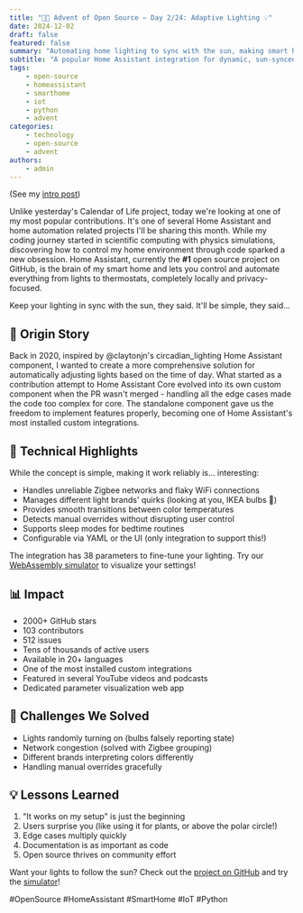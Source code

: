 ```yaml
---
title: "🎄🎁 Advent of Open Source – Day 2/24: Adaptive Lighting 💡"
date: 2024-12-02
draft: false
featured: false
summary: "Automating home lighting to sync with the sun, making smart homes even smarter."
subtitle: "A popular Home Assistant integration for dynamic, sun-synced lighting."
tags:
    - open-source
    - homeassistant
    - smarthome
    - iot
    - python
    - advent
categories:
    - technology
    - open-source
    - advent
authors:
    - admin
---
```


(See my [intro post](https://www.linkedin.com/posts/basnijholt_advent-of-open-source-celebrating-activity-7269075513002909697-M89J))

Unlike yesterday's Calendar of Life project, today we're looking at one of my most popular contributions. It's one of several Home Assistant and home automation related projects I'll be sharing this month. While my coding journey started in scientific computing with physics simulations, discovering how to control my home environment through code sparked a new obsession. Home Assistant, currently the **#1** open source project on GitHub, is the brain of my smart home and lets you control and automate everything from lights to thermostats, completely locally and privacy-focused.

Keep your lighting in sync with the sun, they said. It'll be simple, they said...

## 📖 Origin Story
Back in 2020, inspired by @claytonjn's circadian_lighting Home Assistant component, I wanted to create a more comprehensive solution for automatically adjusting lights based on the time of day. What started as a contribution attempt to Home Assistant Core evolved into its own custom component when the PR wasn't merged - handling all the edge cases made the code too complex for core. The standalone component gave us the freedom to implement features properly, becoming one of Home Assistant's most installed custom integrations.

## 🔧 Technical Highlights
While the concept is simple, making it work reliably is... interesting:
* Handles unreliable Zigbee networks and flaky WiFi connections
* Manages different light brands' quirks (looking at you, IKEA bulbs 👀)
* Provides smooth transitions between color temperatures
* Detects manual overrides without disrupting user control
* Supports sleep modes for bedtime routines
* Configurable via YAML or the UI (only integration to support this!)

The integration has 38 parameters to fine-tune your lighting. Try our [WebAssembly simulator](https://basnijholt.github.io/adaptive-lighting/) to visualize your settings!

## 📊 Impact
* 2000+ GitHub stars
* 103 contributors
* 512 issues
* Tens of thousands of active users
* Available in 20+ languages
* One of the most installed custom integrations
* Featured in several YouTube videos and podcasts
* Dedicated parameter visualization web app

## 🎯 Challenges We Solved
* Lights randomly turning on (bulbs falsely reporting state)
* Network congestion (solved with Zigbee grouping)
* Different brands interpreting colors differently
* Handling manual overrides gracefully

## 💡 Lessons Learned
1. "It works on my setup" is just the beginning
2. Users surprise you (like using it for plants, or above the polar circle!)
3. Edge cases multiply quickly
4. Documentation is as important as code
5. Open source thrives on community effort

Want your lights to follow the sun? Check out the [project on GitHub](https://github.com/basnijholt/adaptive-lighting) and try the [simulator](https://basnijholt.github.io/adaptive-lighting/)!

#OpenSource #HomeAssistant #SmartHome #IoT #Python